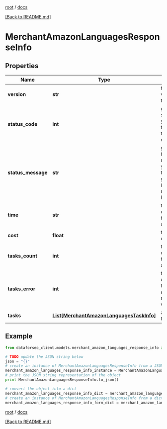 [root](./../ "root") / [docs](./ "docs")

[[Back to README.md]](./../README.md "[Back to README.md]")

# MerchantAmazonLanguagesResponseInfo

## Properties

Name | Type | Description | Notes
------------ | ------------- | ------------- | -------------
**version** | **str** | the current version of the API | [optional]
**status_code** | **int** | general status code you can find the full list of the response codes here | [optional]
**status_message** | **str** | general informational message you can find the full list of general informational messages here | [optional]
**time** | **str** | total execution time, seconds | [optional]
**cost** | **float** | total tasks cost, USD | [optional]
**tasks_count** | **int** | the number of tasks in the tasks array | [optional]
**tasks_error** | **int** | the number of tasks in the tasks array returned with an error | [optional]
**tasks** | [**List[MerchantAmazonLanguagesTaskInfo]**](MerchantAmazonLanguagesTaskInfo.md) | array of tasks | [optional]

## Example

```python
from dataforseo_client.models.merchant_amazon_languages_response_info import MerchantAmazonLanguagesResponseInfo

# TODO update the JSON string below
json = "{}"
# create an instance of MerchantAmazonLanguagesResponseInfo from a JSON string
merchant_amazon_languages_response_info_instance = MerchantAmazonLanguagesResponseInfo.from_json(json)
# print the JSON string representation of the object
print MerchantAmazonLanguagesResponseInfo.to_json()

# convert the object into a dict
merchant_amazon_languages_response_info_dict = merchant_amazon_languages_response_info_instance.to_dict()
# create an instance of MerchantAmazonLanguagesResponseInfo from a dict
merchant_amazon_languages_response_info_form_dict = merchant_amazon_languages_response_info.from_dict(merchant_amazon_languages_response_info_dict)
```

  

[root](./../ "root") / [docs](./ "docs")

[[Back to README.md]](./../README.md "[Back to README.md]")